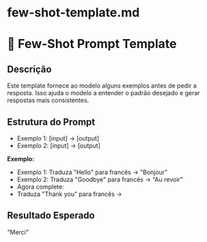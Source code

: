 # few-shot-template.md

# 🔹 Few-Shot Prompt Template

## Descrição
Este template fornece ao modelo alguns exemplos antes de pedir a resposta. Isso ajuda o modelo a entender o padrão desejado e gerar respostas mais consistentes.

## Estrutura do Prompt

- Exemplo 1: [input] -> [output]
- Exemplo 2: [input] -> [output]

**Exemplo:**

- Exemplo 1: Traduza "Hello" para francês -> "Bonjour"
- Exemplo 2: Traduza "Goodbye" para francês -> "Au revoir"
- Agora complete:
- Traduza "Thank you" para francês ->


## Resultado Esperado
"Merci"
